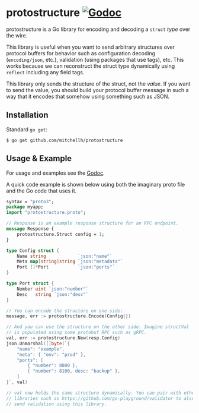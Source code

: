 # protostructure [![Godoc](https://godoc.org/github.com/mitchellh/protostructure?status.svg)](https://godoc.org/github.com/mitchellh/protostructure)

protostructure is a Go library for encoding and decoding a `struct`
_type_ over the wire.

This library is useful when you want to send arbitrary structures
over protocol buffers for behavior such as configuration decoding
(`encoding/json`, etc.), validation (using packages that use tags), etc.
This works because we can reconstruct the struct type dynamically using
`reflect` including any field tags.

This library only sends the structure of the struct, not the _value_.
If you want to send the value, you should build your protocol buffer
message in such a way that it encodes that somehow using something
such as JSON.

## Installation

Standard `go get`:

```
$ go get github.com/mitchellh/protostructure
```

## Usage & Example

For usage and examples see the [Godoc](http://godoc.org/github.com/mitchellh/protostructure).

A quick code example is shown below using both the imaginary proto file
and the Go code that uses it.

```proto
syntax = "proto3";
package myapp;
import "protostructure.proto";

// Response is an example response structure for an RPC endpoint.
message Response {
	protostructure.Struct config = 1;
}
```

```go
type Config struct {
	Name string            `json:"name"`
	Meta map[string]string `json:"metadata"`
	Port []*Port           `json:"ports"`
}

type Port struct {
	Number uint `json:"number"`
	Desc   string `json:"desc"`
}

// You can encode the structure on one side:
message, err := protostructure.Encode(Config{})

// And you can use the structure on the other side. Imagine structVal
// is populated using some protobuf RPC such as gRPC.
val, err := protostructure.New(resp.Config)
json.Unmarshal([]byte(`{
	"name": "example",
	"meta": { "env": "prod" },
	"ports": [
		{ "number": 8080 },
		{ "number": 8100, desc: "backup" },
	]
}`, val)

// val now holds the same structure dynamically. You can pair with other
// libraries such as https://github.com/go-playground/validator to also
// send validation using this library.
```
